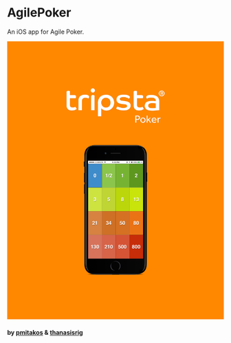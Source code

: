 # AgilePoker
An iOS app for Agile Poker.

![alt text](screenshots/tripsta-poker.png "Tripsta Poker")

#### by [pmitakos](https://github.com/pmitakos) & [thanasisrig](https://github.com/thanasisrig)
